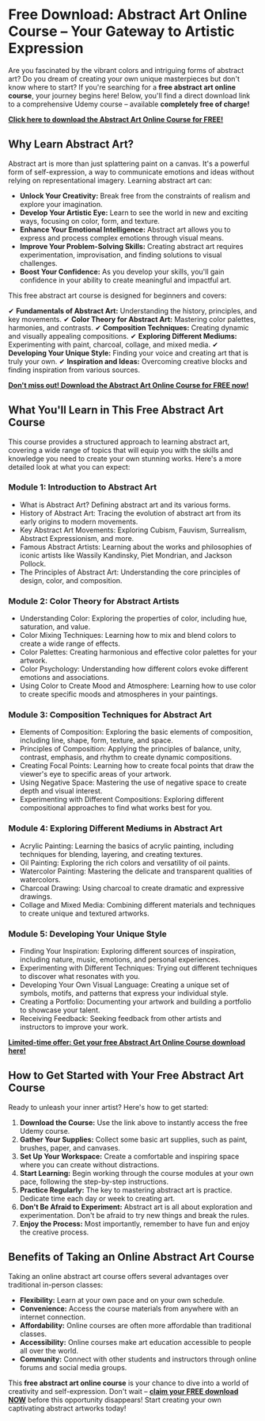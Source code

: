 # Free Download: Abstract Art Online Course – Your Gateway to Artistic Expression

Are you fascinated by the vibrant colors and intriguing forms of abstract art? Do you dream of creating your own unique masterpieces but don't know where to start? If you're searching for a **free abstract art online course**, your journey begins here! Below, you'll find a direct download link to a comprehensive Udemy course – available **completely free of charge!**

[**Click here to download the Abstract Art Online Course for FREE!**](https://udemywork.com/abstract-art-online-course)

## Why Learn Abstract Art?

Abstract art is more than just splattering paint on a canvas. It's a powerful form of self-expression, a way to communicate emotions and ideas without relying on representational imagery. Learning abstract art can:

*   **Unlock Your Creativity:** Break free from the constraints of realism and explore your imagination.
*   **Develop Your Artistic Eye:** Learn to see the world in new and exciting ways, focusing on color, form, and texture.
*   **Enhance Your Emotional Intelligence:** Abstract art allows you to express and process complex emotions through visual means.
*   **Improve Your Problem-Solving Skills:** Creating abstract art requires experimentation, improvisation, and finding solutions to visual challenges.
*   **Boost Your Confidence:** As you develop your skills, you'll gain confidence in your ability to create meaningful and impactful art.

This free abstract art course is designed for beginners and covers:

✔ **Fundamentals of Abstract Art:** Understanding the history, principles, and key movements.
✔ **Color Theory for Abstract Art:** Mastering color palettes, harmonies, and contrasts.
✔ **Composition Techniques:** Creating dynamic and visually appealing compositions.
✔ **Exploring Different Mediums:** Experimenting with paint, charcoal, collage, and mixed media.
✔ **Developing Your Unique Style:** Finding your voice and creating art that is truly your own.
✔ **Inspiration and Ideas:** Overcoming creative blocks and finding inspiration from various sources.

[**Don't miss out! Download the Abstract Art Online Course for FREE now!**](https://udemywork.com/abstract-art-online-course)

## What You'll Learn in This Free Abstract Art Course

This course provides a structured approach to learning abstract art, covering a wide range of topics that will equip you with the skills and knowledge you need to create your own stunning works. Here's a more detailed look at what you can expect:

### Module 1: Introduction to Abstract Art

*   What is Abstract Art? Defining abstract art and its various forms.
*   History of Abstract Art: Tracing the evolution of abstract art from its early origins to modern movements.
*   Key Abstract Art Movements: Exploring Cubism, Fauvism, Surrealism, Abstract Expressionism, and more.
*   Famous Abstract Artists: Learning about the works and philosophies of iconic artists like Wassily Kandinsky, Piet Mondrian, and Jackson Pollock.
*   The Principles of Abstract Art: Understanding the core principles of design, color, and composition.

### Module 2: Color Theory for Abstract Artists

*   Understanding Color: Exploring the properties of color, including hue, saturation, and value.
*   Color Mixing Techniques: Learning how to mix and blend colors to create a wide range of effects.
*   Color Palettes: Creating harmonious and effective color palettes for your artwork.
*   Color Psychology: Understanding how different colors evoke different emotions and associations.
*   Using Color to Create Mood and Atmosphere: Learning how to use color to create specific moods and atmospheres in your paintings.

### Module 3: Composition Techniques for Abstract Art

*   Elements of Composition: Exploring the basic elements of composition, including line, shape, form, texture, and space.
*   Principles of Composition: Applying the principles of balance, unity, contrast, emphasis, and rhythm to create dynamic compositions.
*   Creating Focal Points: Learning how to create focal points that draw the viewer's eye to specific areas of your artwork.
*   Using Negative Space: Mastering the use of negative space to create depth and visual interest.
*   Experimenting with Different Compositions: Exploring different compositional approaches to find what works best for you.

### Module 4: Exploring Different Mediums in Abstract Art

*   Acrylic Painting: Learning the basics of acrylic painting, including techniques for blending, layering, and creating textures.
*   Oil Painting: Exploring the rich colors and versatility of oil paints.
*   Watercolor Painting: Mastering the delicate and transparent qualities of watercolors.
*   Charcoal Drawing: Using charcoal to create dramatic and expressive drawings.
*   Collage and Mixed Media: Combining different materials and techniques to create unique and textured artworks.

### Module 5: Developing Your Unique Style

*   Finding Your Inspiration: Exploring different sources of inspiration, including nature, music, emotions, and personal experiences.
*   Experimenting with Different Techniques: Trying out different techniques to discover what resonates with you.
*   Developing Your Own Visual Language: Creating a unique set of symbols, motifs, and patterns that express your individual style.
*   Creating a Portfolio: Documenting your artwork and building a portfolio to showcase your talent.
*   Receiving Feedback: Seeking feedback from other artists and instructors to improve your work.

[**Limited-time offer: Get your free Abstract Art Online Course download here!**](https://udemywork.com/abstract-art-online-course)

## How to Get Started with Your Free Abstract Art Course

Ready to unleash your inner artist? Here's how to get started:

1.  **Download the Course:** Use the link above to instantly access the free Udemy course.
2.  **Gather Your Supplies:** Collect some basic art supplies, such as paint, brushes, paper, and canvases.
3.  **Set Up Your Workspace:** Create a comfortable and inspiring space where you can create without distractions.
4.  **Start Learning:** Begin working through the course modules at your own pace, following the step-by-step instructions.
5.  **Practice Regularly:** The key to mastering abstract art is practice. Dedicate time each day or week to creating art.
6.  **Don't Be Afraid to Experiment:** Abstract art is all about exploration and experimentation. Don't be afraid to try new things and break the rules.
7.  **Enjoy the Process:** Most importantly, remember to have fun and enjoy the creative process.

## Benefits of Taking an Online Abstract Art Course

Taking an online abstract art course offers several advantages over traditional in-person classes:

*   **Flexibility:** Learn at your own pace and on your own schedule.
*   **Convenience:** Access the course materials from anywhere with an internet connection.
*   **Affordability:** Online courses are often more affordable than traditional classes.
*   **Accessibility:** Online courses make art education accessible to people all over the world.
*   **Community:** Connect with other students and instructors through online forums and social media groups.

This **free abstract art online course** is your chance to dive into a world of creativity and self-expression. Don't wait – **[claim your FREE download NOW](https://udemywork.com/abstract-art-online-course)** before this opportunity disappears! Start creating your own captivating abstract artworks today!
